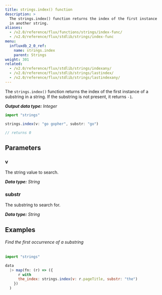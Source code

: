```yaml
---
title: strings.index() function
description: >
  The strings.index() function returns the index of the first instance of a substring
  in another string.
aliases:
  - /v2.0/reference/flux/functions/strings/index-func/
  - /v2.0/reference/flux/stdlib/strings/index-func
menu:
  influxdb_2_0_ref:
    name: strings.index
    parent: Strings
weight: 301
related:
  - /v2.0/reference/flux/stdlib/strings/indexany/
  - /v2.0/reference/flux/stdlib/strings/lastindex/
  - /v2.0/reference/flux/stdlib/strings/lastindexany/
---
```


The `strings.index()` function returns the index of the first instance of a substring
in a string. If the substring is not present, it returns `-1`.

_**Output data type:** Integer_

```js
import "strings"

strings.index(v: "go gopher", substr: "go")

// returns 0
```

## Parameters

### v
The string value to search.

_**Data type:** String_

### substr
The substring to search for.

_**Data type:** String_

## Examples

###### Find the first occurrence of a substring
```js
import "strings"

data
  |> map(fn: (r) => ({
      r with
      the_index: strings.index(v: r.pageTitle, substr: "the")
    })
  )
```

